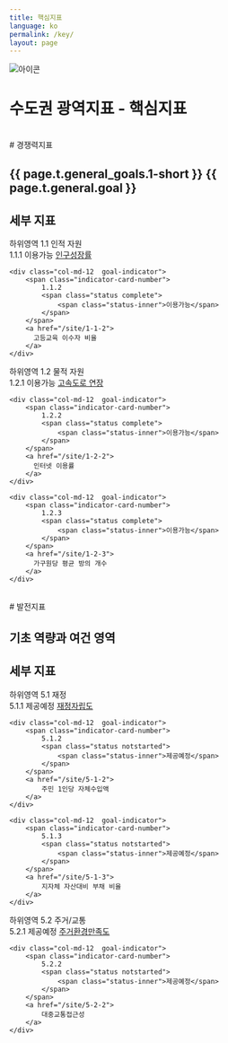 ```yaml
---
title: 핵심지표
language: ko
permalink: /key/
layout: page
---
```


<div class="heading goal-banner goal-13">
    <div class="container">
        <div class="row">
            <div class="sttl">
                <img src="{{ site.goal_image_base }}/{{ page.language }}/sub_title.png" alt="아이콘" />
            </div>
            <div class="sttl">
                <h1>수도권 광역지표 - 핵심지표</h1>
            </div>
        </div>
    </div>
</div>

<div id="main-content" class="container goal-indicators goal-1 goal-by-target" role="main">
<br>
<span class="title2"># 경쟁력지표</span>
    
<div class="visible-md-block visible-lg-block">
    <div class="col-md-6">
      <h2>{{ page.t.general_goals.1-short }} {{ page.t.general.goal }}</h2>
    </div>
    <div class="col-md-6">
      <h2>세부 지표</h2>
    </div>
</div>

<div class="indicator-cards target goal-target col-md-6">
    <span class="indicator-card-number">
        <label class="hidden-md hidden-lg">하위영역</label>
        1.1
    </span>
        인적 자원
</div>

<div class="indicator-cards col-md-6 row no-gutters">
    <div class="col-md-12  goal-indicator">
        <span class="indicator-card-number">
            1.1.1
            <span class="status complete">
                <span class="status-inner">이용가능</span>
            </span>
        </span>
        <a href="/site/1-1-1">
          인구성장률
        </a>
    </div>

    <div class="col-md-12  goal-indicator">
        <span class="indicator-card-number">
            1.1.2
            <span class="status complete">
                <span class="status-inner">이용가능</span>
            </span>
        </span>
        <a href="/site/1-1-2">
          고등교육 이수자 비율
        </a>
    </div>
</div>
  
<div class="indicator-cards target goal-target col-md-6">
    <span class="indicator-card-number">
        <label class="hidden-md hidden-lg">하위영역</label>
        1.2
    </span>
    물적 자원
</div>

<div class="indicator-cards col-md-6 row no-gutters">
    <div class="col-md-12  goal-indicator">
        <span class="indicator-card-number">
            1.2.1
            <span class="status complete">
                <span class="status-inner">이용가능</span>
            </span>
        </span>
        <a href="/site/1-2-1">
          고속도로 연장
        </a>
    </div>
    
    <div class="col-md-12  goal-indicator">
        <span class="indicator-card-number">
            1.2.2
            <span class="status complete">
                <span class="status-inner">이용가능</span>
            </span>
        </span>
        <a href="/site/1-2-2">
          인터넷 이용률
        </a>
    </div>
    
    <div class="col-md-12  goal-indicator">
        <span class="indicator-card-number">
            1.2.3
            <span class="status complete">
                <span class="status-inner">이용가능</span>
            </span>
        </span>
        <a href="/site/1-2-3">
          가구원당 평균 방의 개수
        </a>
    </div>
</div>

<br>
<span class="title2"># 발전지표</span>
    
<div class="visible-md-block visible-lg-block">
    <div class="col-md-6">
        <h2>기초 역량과 여건 영역</h2>
    </div>
    <div class="col-md-6">
        <h2>세부 지표</h2>
    </div>
</div>

<div class="indicator-cards target goal-target col-md-6">
    <span class="indicator-card-number">
        <label class="hidden-md hidden-lg">하위영역</label>
        5.1
    </span>
    재정
</div>

<div class="indicator-cards col-md-6 row no-gutters">
    <div class="col-md-12  goal-indicator">
        <span class="indicator-card-number">
            5.1.1
            <span class="status notstarted">
                <span class="status-inner">제공예정</span>
            </span>
        </span>
        <a href="/site/5-1-1">
            재정자립도
        </a>
    </div>
    
    <div class="col-md-12  goal-indicator">
        <span class="indicator-card-number">
            5.1.2
            <span class="status notstarted">
                <span class="status-inner">제공예정</span>
            </span>
        </span>
        <a href="/site/5-1-2">
            주민 1인당 자체수입액
        </a>
    </div>
    
    <div class="col-md-12  goal-indicator">
        <span class="indicator-card-number">
            5.1.3
            <span class="status notstarted">
                <span class="status-inner">제공예정</span>
            </span>
        </span>
        <a href="/site/5-1-3">
            지자체 자산대비 부채 비율
        </a>
    </div>
</div>
  
<div class="indicator-cards target goal-target col-md-6">
    <span class="indicator-card-number">
        <label class="hidden-md hidden-lg">하위영역</label>
        5.2
    </span>
    주거/교통
</div>

<div class="indicator-cards col-md-6 row no-gutters">
    <div class="col-md-12  goal-indicator">
        <span class="indicator-card-number">
            5.2.1
            <span class="status notstarted">
                <span class="status-inner">제공예정</span>
            </span>
        </span>
        <a href="/site/5-2-1">
            주거환경만족도
        </a>
    </div>
    
    <div class="col-md-12  goal-indicator">
        <span class="indicator-card-number">
            5.2.2
            <span class="status notstarted">
                <span class="status-inner">제공예정</span>
            </span>
        </span>
        <a href="/site/5-2-2">
            대중교통접근성
        </a>
    </div>
</div>        
    
    
</div>
